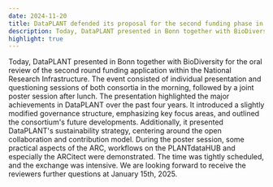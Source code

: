 ```yaml
---
date: 2024-11-20
title: DataPLANT defended its proposal for the second funding phase in Bonn
description: Today, DataPLANT presented in Bonn together with BioDiversity for the oral review of the second round funding pplication within the National Research Infrastructure. The event consisted of individual presentation and questioning sessions ...
highlight: true
---
```

Today, DataPLANT presented in Bonn together with BioDiversity for the oral review of the second round funding application within the
National Research Infrastructure. The event consisted of individual presentation and questioning sessions of both consortia in the
morning, followed by a joint poster session after lunch. The presentation highlighted the major achievements in DataPLANT over the
past four years. It introduced a slightly modified governance structure, emphasizing key focus areas, and outlined the consortium's
future developments. Additionally, it presented DataPLANT's sustainability strategy, centering around the open collaboration and
contribution model. During the poster session, some practical aspects of the ARC, workflows on the PLANTdataHUB and especially the 
ARCitect were demonstrated. The time was tightly scheduled, and the exchange was intensive. We are looking forward to receive the 
reviewers further questions at January 15th, 2025.
